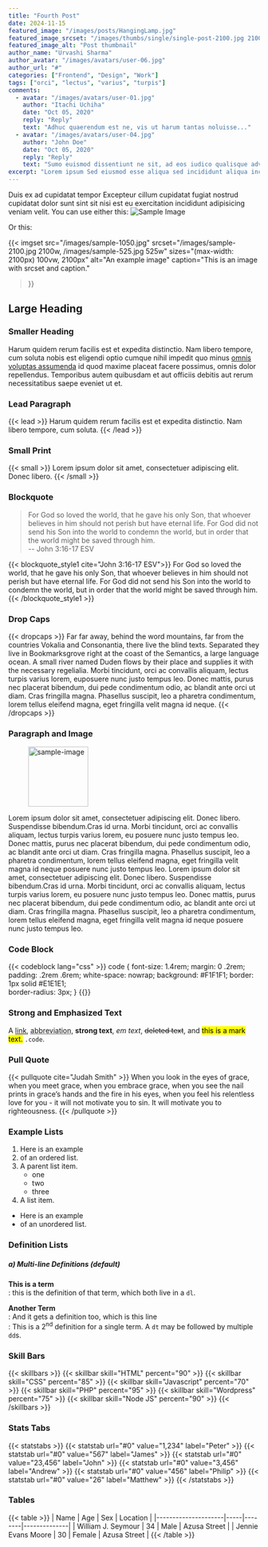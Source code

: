 ```yaml
---
title: "Fourth Post"
date: 2024-11-15
featured_image: "/images/posts/HangingLamp.jpg"
featured_image_srcset: "/images/thumbs/single/single-post-2100.jpg 2100w, /images/thumbs/single/single-post-1050.jpg 1050w"
featured_image_alt: "Post thumbnail"
author_name: "Urvashi Sharma"
author_avatar: "/images/avatars/user-06.jpg"
author_url: "#"
categories: ["Frontend", "Design", "Work"]
tags: ["orci", "lectus", "varius", "turpis"]
comments:
  - avatar: "/images/avatars/user-01.jpg"
    author: "Itachi Uchiha"
    date: "Oct 05, 2020"
    reply: "Reply"
    text: "Adhuc quaerendum est ne, vis ut harum tantas noluisse..."
  - avatar: "/images/avatars/user-04.jpg"
    author: "John Doe"
    date: "Oct 05, 2020"
    reply: "Reply"
    text: "Sumo euismod dissentiunt ne sit, ad eos iudico qualisque adversarium..."
excerpt: "Lorem ipsum Sed eiusmod esse aliqua sed incididunt aliqua incididunt mollit id..."
---
```


Duis ex ad cupidatat tempor Excepteur cillum cupidatat fugiat nostrud cupidatat dolor sunt sint sit nisi est eu exercitation incididunt adipisicing veniam velit.
You can use either this:
![Sample Image](/images/sample-1050.jpg)

Or this:

{{< imgset
    src="/images/sample-1050.jpg"
    srcset="/images/sample-2100.jpg 2100w, /images/sample-525.jpg 525w"
    sizes="(max-width: 2100px) 100vw, 2100px"
    alt="An example image"
    caption="This is an image with srcset and caption."
>}}


## Large Heading
### Smaller Heading
Harum quidem rerum facilis est et expedita distinctio. Nam libero tempore, cum soluta 
nobis est eligendi optio cumque nihil impedit quo minus [omnis voluptas assumenda](http://#)  id quod maxime placeat facere possimus, omnis dolor repellendus. Temporibus autem quibusdam et aut officiis debitis aut rerum necessitatibus saepe eveniet ut et.

### Lead Paragraph
{{< lead >}}
Harum quidem rerum facilis est et expedita distinctio. Nam libero tempore, cum soluta. 
{{< /lead >}}

### Small Print
{{< small >}}
Lorem ipsum dolor sit amet, consectetuer adipiscing elit. Donec libero.
{{< /small >}}

### Blockquote
> For God so loved the world, that he gave his only Son, that whoever believes in him should not perish but have eternal life. For God did not send his Son into the world to condemn the world, but in order that the world might be saved through him.  
> -- John 3:16-17 ESV

{{< blockquote_style1 cite="John 3:16-17 ESV">}}
For God so loved the world, that he gave his only Son, that whoever believes in him should not perish but have eternal life. For God did not send his Son into the world to condemn the world, but in order that the world might be saved through him.
{{< /blockquote_style1 >}}


### Drop Caps
{{< dropcaps >}}
Far far away, behind the word mountains, far from the countries Vokalia and Consonantia,
there live the blind texts. Separated they live in Bookmarksgrove right at the coast of the
Semantics, a large language ocean. A small river named Duden flows by their place and supplies it with the 
necessary regelialia. Morbi tincidunt, orci ac convallis aliquam, lectus turpis varius lorem, 
euposuere nunc justo tempus leo. Donec mattis, purus nec placerat bibendum, dui pede condimentum odio, 
ac blandit ante orci ut diam. Cras fringilla magna. Phasellus suscipit, leo a pharetra condimentum, 
lorem tellus eleifend magna, eget fringilla velit magna id neque.
{{< /dropcaps >}}

### Paragraph and Image
<figure>
<img width="120" height="120" class="h-pull-left" alt="sample-image" src="/images/sample-image.jpg">
</figure>
Lorem ipsum dolor sit amet, consectetuer adipiscing elit. Donec libero. Suspendisse bibendum.Cras id urna. Morbi tincidunt, orci ac convallis aliquam, lectus turpis varius lorem, eu posuere nunc justo tempus leo. Donec mattis, purus nec placerat bibendum, dui pede condimentum odio, ac blandit ante orci ut diam. Cras fringilla magna. Phasellus suscipit, leo a pharetra condimentum, lorem tellus eleifend magna, eget fringilla velit magna id neque posuere nunc justo tempus leo. Lorem ipsum dolor sit amet, consectetuer adipiscing elit. Donec libero. Suspendisse bibendum.Cras id urna. Morbi tincidunt, orci ac convallis aliquam, lectus turpis varius lorem, eu posuere nunc justo tempus leo. Donec mattis, purus nec placerat bibendum, dui pede condimentum odio, ac blandit ante orci ut diam. Cras fringilla magna. Phasellus suscipit, leo a pharetra condimentum, lorem tellus eleifend magna, eget fringilla velit magna id neque posuere nunc justo tempus leo. 

### Code Block
{{< codeblock lang="css" >}}
    code {
        font-size: 1.4rem;
        margin: 0 .2rem;
        padding: .2rem .6rem;
        white-space: nowrap;
        background: #F1F1F1;
        border: 1px solid #E1E1E1;    
        border-radius: 3px;
    }
{{</codeblock >}}
### Strong and Emphasized Text
A [link](#), 
<abbr title="this really isn't a very good description">abbreviation</abbr>, 
**strong text**, 
*em text*, 
~~deleted text~~, 
and <mark>this is a mark text.</mark>
<code>.code</code>.

### Pull Quote
{{< pullquote cite="Judah Smith" >}}
When you look in the eyes of grace, when you meet grace, 
when you embrace grace, when you see the nail prints in 
grace’s hands and the fire in his eyes, when you feel his 
relentless love for you - it will not motivate you to sin. 
It will motivate you to righteousness.
{{< /pullquote >}}

### Example Lists
1. Here is an example
2. of an ordered list.
3. A parent list item.
   - one
   - two
   - three
4. A list item.

- Here is an example
- of an unordered list.

### Definition Lists
##### a) Multi-line Definitions (default)

**This is a term**  
: this is the definition of that term, which both live in a `dl`.

**Another Term**  
: And it gets a definition too, which is this line  
: This is a 2<sup>nd</sup> definition for a single term. A `dt` may be followed by multiple `dd`s.


### Skill Bars
{{< skillbars >}}
    {{< skillbar skill="HTML" percent="90" >}}
    {{< skillbar skill="CSS" percent="85" >}}
    {{< skillbar skill="Javascript" percent="70" >}}
    {{< skillbar skill="PHP" percent="95" >}}
    {{< skillbar skill="Wordpress" percent="75" >}}
    {{< skillbar skill="Node JS" percent="90" >}}
{{< /skillbars >}}

### Stats Tabs 
{{< statstabs >}}
    {{< statstab url="#0" value="1,234" label="Peter" >}}
    {{< statstab url="#0" value="567" label="James" >}}
    {{< statstab url="#0" value="23,456" label="John" >}}
    {{< statstab url="#0" value="3,456" label="Andrew" >}}
    {{< statstab url="#0" value="456" label="Philip" >}}
    {{< statstab url="#0" value="26" label="Matthew" >}}
{{< /statstabs >}}


### Tables
{{< table >}} 
| Name                | Age | Sex    | Location     |
|---------------------|-----|--------|--------------|
| William J. Seymour  | 34  | Male   | Azusa Street |
| Jennie Evans Moore  | 30  | Female | Azusa Street |
{{< /table >}}